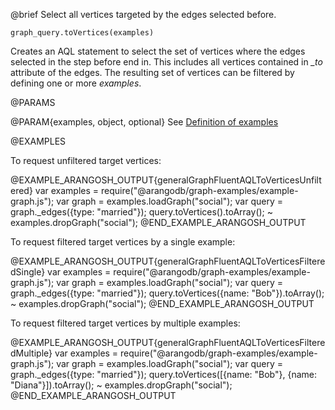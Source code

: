 

@brief Select all vertices targeted by the edges selected before.

`graph_query.toVertices(examples)`

Creates an AQL statement to select the set of vertices where the edges selected
in the step before end in.
This includes all vertices contained in *_to* attribute of the edges.
The resulting set of vertices can be filtered by defining one or more *examples*.

@PARAMS

@PARAM{examples, object, optional}
See [Definition of examples](#definition-of-examples)

@EXAMPLES

To request unfiltered target vertices:

@EXAMPLE_ARANGOSH_OUTPUT{generalGraphFluentAQLToVerticesUnfiltered}
  var examples = require("@arangodb/graph-examples/example-graph.js");
  var graph = examples.loadGraph("social");
  var query = graph._edges({type: "married"});
  query.toVertices().toArray();
~ examples.dropGraph("social");
@END_EXAMPLE_ARANGOSH_OUTPUT

To request filtered target vertices by a single example:

@EXAMPLE_ARANGOSH_OUTPUT{generalGraphFluentAQLToVerticesFilteredSingle}
  var examples = require("@arangodb/graph-examples/example-graph.js");
  var graph = examples.loadGraph("social");
  var query = graph._edges({type: "married"});
  query.toVertices({name: "Bob"}).toArray();
~ examples.dropGraph("social");
@END_EXAMPLE_ARANGOSH_OUTPUT

To request filtered target vertices by multiple examples:

@EXAMPLE_ARANGOSH_OUTPUT{generalGraphFluentAQLToVerticesFilteredMultiple}
  var examples = require("@arangodb/graph-examples/example-graph.js");
  var graph = examples.loadGraph("social");
  var query = graph._edges({type: "married"});
  query.toVertices([{name: "Bob"}, {name: "Diana"}]).toArray();
~ examples.dropGraph("social");
@END_EXAMPLE_ARANGOSH_OUTPUT

